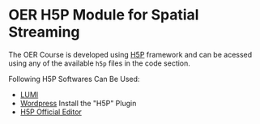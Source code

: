 # OER H5P Module for Spatial Streaming

The OER Course is developed using [H5P](https://h5p.org/) framework and can be acessed using any of the available `h5p` files in the code section.

Following H5P Softwares Can Be Used:
- [LUMI](https://lumi.education/)
- [Wordpress](https://wordpress.com/) Install the "H5P" Plugin
- [H5P Official Editor](https://h5p.org/)

